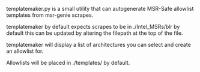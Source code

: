 templatemaker.py is a small utility that can autogenerate MSR-Safe allowlist
templates from msr-genie scrapes. 

templatemaker by default expects scrapes to be in ./Intel_MSRs/blr by default
this can be updated by altering the filepath at the top of the file.

templatemaker will display a list of architectures you can select and create an
allowlist for.

Allowlists will be placed in ./templates/ by default.
